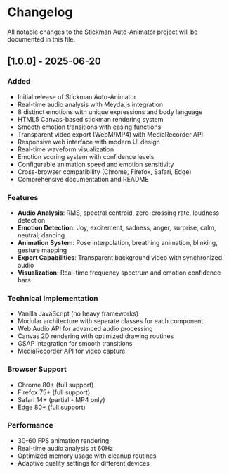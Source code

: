 # Changelog

All notable changes to the Stickman Auto-Animator project will be documented in this file.

## [1.0.0] - 2025-06-20

### Added
- Initial release of Stickman Auto-Animator
- Real-time audio analysis with Meyda.js integration
- 8 distinct emotions with unique expressions and body language
- HTML5 Canvas-based stickman rendering system
- Smooth emotion transitions with easing functions
- Transparent video export (WebM/MP4) with MediaRecorder API
- Responsive web interface with modern UI design
- Real-time waveform visualization
- Emotion scoring system with confidence levels
- Configurable animation speed and emotion sensitivity
- Cross-browser compatibility (Chrome, Firefox, Safari, Edge)
- Comprehensive documentation and README

### Features
- **Audio Analysis**: RMS, spectral centroid, zero-crossing rate, loudness detection
- **Emotion Detection**: Joy, excitement, sadness, anger, surprise, calm, neutral, dancing
- **Animation System**: Pose interpolation, breathing animation, blinking, gesture mapping
- **Export Capabilities**: Transparent background video with synchronized audio
- **Visualization**: Real-time frequency spectrum and emotion confidence bars

### Technical Implementation
- Vanilla JavaScript (no heavy frameworks)
- Modular architecture with separate classes for each component
- Web Audio API for advanced audio processing
- Canvas 2D rendering with optimized drawing routines
- GSAP integration for smooth transitions
- MediaRecorder API for video capture

### Browser Support
- Chrome 80+ (full support)
- Firefox 75+ (full support)
- Safari 14+ (partial - MP4 only)
- Edge 80+ (full support)

### Performance
- 30-60 FPS animation rendering
- Real-time audio analysis at 60Hz
- Optimized memory usage with cleanup routines
- Adaptive quality settings for different devices
